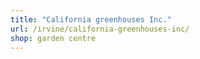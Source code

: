 ```yaml
---
title: "California greenhouses Inc."
url: /irvine/california-greenhouses-inc/
shop: garden centre
---
```

